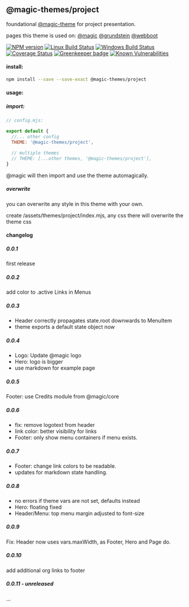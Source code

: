 ## @magic-themes/project

foundational [@magic-theme](https://magic-themes.github.io/) for project presentation.

pages this theme is used on:
[@magic](https://magic.github.io)
[@grundstein](https://grundstein.github.io)
[@webboot](https://webboot.org)

[![NPM version][npm-image]][npm-url]
[![Linux Build Status][travis-image]][travis-url]
[![Windows Build Status][appveyor-image]][appveyor-url]
[![Coverage Status][coveralls-image]][coveralls-url]
[![Greenkeeper badge][greenkeeper-image]][greenkeeper-url]
[![Known Vulnerabilities][snyk-image]][snyk-url]

[npm-image]: https://img.shields.io/npm/v/@magic-themes/project.svg
[npm-url]: https://www.npmjs.com/package/@magic-themes/project
[travis-image]: https://img.shields.io/travis/com/magic-themes/project/master
[travis-url]: https://travis-ci.com/magic-themes/project
[appveyor-image]: https://img.shields.io/appveyor/ci/magicthemes/project/master.svg
[appveyor-url]: https://ci.appveyor.com/project/magicthemes/project/branch/master
[coveralls-image]: https://coveralls.io/repos/github/magic-themes/project/badge.svg
[coveralls-url]: https://coveralls.io/github/magic-themes/project
[greenkeeper-image]: https://badges.greenkeeper.io/magic-themes/project.svg
[greenkeeper-url]: https://badges.greenkeeper.io/magic-themes/project.svg
[snyk-image]: https://snyk.io/test/github/magic-themes/project/badge.svg
[snyk-url]: https://snyk.io/test/github/magic-themes/project

#### install:
```bash
npm install --save --save-exact @magic-themes/project
```

#### usage:

##### import:
```javascript
// config.mjs:

export default {
  //... other config
  THEME: '@magic-themes/project',

  // multiple themes
  // THEME: [...other themes, '@magic-themes/project'],
}
```

@magic will then import and use the theme automagically.

##### overwrite
you can overwrite any style in this theme with your own.

create /assets/themes/project/index.mjs, any css there will overwrite the theme css

#### changelog

##### 0.0.1
first release

##### 0.0.2
add color to .active Links in Menus

##### 0.0.3
* Header correctly propagates state.root downwards to MenuItem
* theme exports a default state object now

##### 0.0.4
* Logo: Update @magic logo
* Hero: logo is bigger
* use markdown for example page

##### 0.0.5
Footer: use Credits module from @magic/core

##### 0.0.6
* fix: remove logotext from header
* link color: better visibility for links
* Footer: only show menu containers if menu exists.

##### 0.0.7
* Footer: change link colors to be readable.
* updates for markdown state handling.

##### 0.0.8
* no errors if theme vars are not set, defaults instead
* Hero: floating fixed
* Header/Menu: top menu margin adjusted to font-size

##### 0.0.9
Fix: Header now uses vars.maxWidth, as Footer, Hero and Page do.

##### 0.0.10
add additional org links to footer

##### 0.0.11 - unreleased
...
